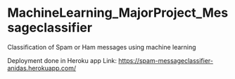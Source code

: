 # MachineLearning_MajorProject_Messageclassifier
Classification of Spam or Ham messages using machine learning

Deployment done in Heroku app
Link: https://spam-messageclassifier-anidas.herokuapp.com/
